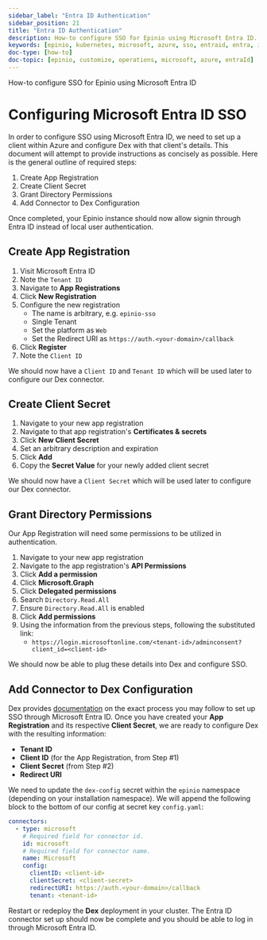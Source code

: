 ```yaml
---
sidebar_label: "Entra ID Authentication"
sidebar_position: 21
title: "Entra ID Authentication"
description: How-to configure SSO for Epinio using Microsoft Entra ID.
keywords: [epinio, kubernetes, microsoft, azure, sso, entraid, entra, id, activedirectory, active, directory]
doc-type: [how-to]
doc-topic: [epinio, customize, operations, microsoft, azure, entraId]
---
```


How-to configure SSO for Epinio using Microsoft Entra ID

# Configuring Microsoft Entra ID SSO

In order to configure SSO using Microsoft Entra ID, we need to set up a client within Azure and configure Dex with that client's details.  This document will attempt to provide instructions as concisely as possible.  Here is the general outline of required steps:

1. Create App Registration
2. Create Client Secret
3. Grant Directory Permissions
4. Add Connector to Dex Configuration

Once completed, your Epinio instance should now allow signin through Entra ID instead of local user authentication.


## Create App Registration

1. Visit Microsoft Entra ID
2. Note the `Tenant ID`
3. Navigate to **App Registrations**
4. Click **New Registration**
5. Configure the new registration
	- The name is arbitrary, e.g. `epinio-sso`
	- Single Tenant
	- Set the platform as `Web`
	- Set the Redirect URI as `https://auth.<your-domain>/callback`
6. Click **Register**
7. Note the `Client ID`

We should now have a `Client ID` and `Tenant ID` which will be used later to configure our Dex connector.

## Create Client Secret

1. Navigate to your new app registration
2. Navigate to that app registration's **Certificates & secrets**
3. Click **New Client Secret**
4. Set an arbitrary description and expiration
5. Click **Add**
6. Copy the **Secret Value** for your newly added client secret

We should now have a `Client Secret` which will be used later to configure our Dex connector.

## Grant Directory Permissions

Our App Registration will need some permissions to be utilized in authentication.

1. Navigate to your new app registration
2. Navigate to the app registration's **API Permissions**
3. Click **Add a permission**
4. Click **Microsoft.Graph**
5. Click **Delegated permissions**
6. Search `Directory.Read.All`
7. Ensure `Directory.Read.All` is enabled
8. Click **Add permissions**
9. Using the information from the previous steps, following the substituted link:
	- `https://login.microsoftonline.com/<tenant-id>/adminconsent?client_id=<client-id>`

We should now be able to plug these details into Dex and configure SSO.

## Add Connector to Dex Configuration

Dex provides [documentation](https://dexidp.io/docs/connectors/microsoft/) on the exact process you may follow to set up SSO through Microsoft Entra ID.  Once you have created your **App Registration** and its respective **Client Secret**, we are ready to configure Dex with the resulting information:

- **Tenant ID**
- **Client ID** (for the App Registration, from Step #1)
- **Client Secret** (from Step #2)
- **Redirect URI**

We need to update the `dex-config` secret within the `epinio` namespace (depending on your installation namespace).  We will append the following block to the bottom of our config at secret key `config.yaml`:

```yaml
connectors:
  - type: microsoft
    # Required field for connector id.
    id: microsoft
    # Required field for connector name.
    name: Microsoft
    config:
      clientID: <client-id>
      clientSecret: <client-secret>
      redirectURI: https://auth.<your-domain>/callback
      tenant: <tenant-id>
```

Restart or redeploy the **Dex** deployment in your cluster.  The Entra ID connector set up should now be complete and you should be able to log in through Microsoft Entra ID.
